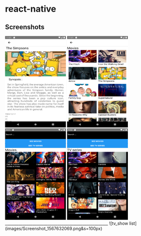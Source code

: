# react-native

## Screenshots
<div>
<img src="images/Screenshot-1567632080.png" width="200" height="300">
<img src="images/Screenshot_1567632069.png" width="200" height="300">
<img src="images/Screenshot_1564948296.png" width="200" height="300">
<img src="images/Screenshot_1564948332.png" width="200" height="300">

</div>
_____________________________________________________
![tv_show list](images/Screenshot_1567632069.png&s=100px)
